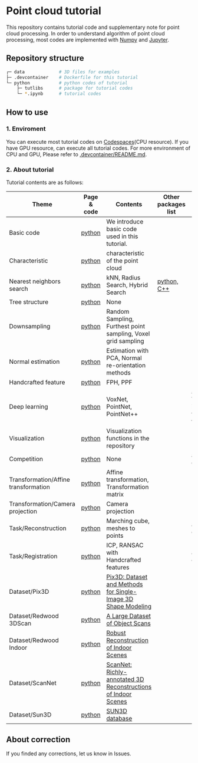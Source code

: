 # Point cloud tutorial
This repository contains tutorial code and supplementary note for point cloud processing. In order to understand algorithm of point cloud processing, most codes are implemented with [Numpy](https://numpy.org/) and [Jupyter](https://jupyter.org/).

## Repository structure
```bash
┌─ data             # 3D files for examples
├─ .devcontainer    # Dockerfile for this tutorial
└─ python           # python codes of tutorial
    ├─ tutlibs      # package for tutorial codes
    └─ *.ipynb      # tutorial codes
```

## How to use
### 1. Enviroment
You can execute most tutorial codes on [Codespaces](https://github.com/features/codespaces)(CPU resource). If you have GPU resource, can execute all tutorial codes. For more environment of CPU and GPU, Please refer to [.devcontainer/README.md](.devcontainer/README.md).

### 2. About tutorial
Tutorial contents are as follows:

| Theme                                | Page & code                                    | Contents                                                                                     | Other packages list        | Todo                                        |
| ------------------------------------ | ---------------------------------------------- | -------------------------------------------------------------------------------------------- | -------------------------- | ------------------------------------------- |
| Basic code                           | [python](python/basic_code.ipynb)              | We introduce basic code used in this tutorial.                                               |                            |                                             |
| Characteristic                       | [python](python/characteristic.ipynb)          | characteristic of the point cloud                                                            |                            |                                             |
| Nearest neighbors search             | [python](python/nns.ipynb)                     | kNN, Radius Search, Hybrid Search                                                            | [python, C++](docs/nns.md) |                                             |
| Tree structure                       | [python](python/tree_structure.ipynb)          | None                                                                                         |                            |                                             |
| Downsampling                         | [python](python/downsampling.ipynb)            | Random Sampling, Furthest point sampling, Voxel grid sampling                                |                            |                                             |
| Normal estimation                    | [python](python/normal_estimation.ipynb)       | Estimation with PCA, Normal re-orientation methods                                           |                            |                                             |
| Handcrafted feature                  | [python](python/handcrafted_feature.ipynb)     | FPH, PPF                                                                                     |                            |                                             |
| Deep learning                        | [python](python/deep_learning.ipynb)           | VoxNet, PointNet, PointNet++                                                                 |                            | add VoxNet impl. and translation to english |
| Visualization                        | [python](python/visualization.ipynb)           | Visualization functions in the repository                                                    |                            |                                             |
| Competition                          | [python](python/competition.ipynb)             | None                                                                                         |                            | add description                             |
| Transformation/Affine transformation | [python](python/affine_transformations.ipynb)  | Affine transformation, Transformation matrix                                                 |                            |                                             |
| Transformation/Camera projection     | [python](python/camera_projection.ipynb)       | Camera projection                                                                            |                            |                                             |
| Task/Reconstruction                  | [python](python/reconstruction.ipynb)          | Marching cube, meshes to points                                                              |                            | add description                             |
| Task/Registration                    | [python](python/registration.ipynb)            | ICP, RANSAC with Handcrafted features                                                        |                            | add description                             |
| Dataset/Pix3D                        | [python](python/datasets/pix3d.ipynb)          | [Pix3D: Dataset and Methods for Single-Image 3D Shape Modeling](http://pix3d.csail.mit.edu/) |                            |                                             |
| Dataset/Redwood 3DScan               | [python](python/datasets/redwood_3dscan.ipynb) | [A Large Dataset of Object Scans](http://redwood-data.org/3dscan/)                           |                            |                                             |
| Dataset/Redwood Indoor               | [python](python/datasets/redwood_indoor.ipynb) | [Robust Reconstruction of Indoor Scenes](http://redwood-data.org/indoor/index.html)          |                            |                                             |
| Dataset/ScanNet                      | [python](python/datasets/scannet.ipynb)        | [ScanNet: Richly-annotated 3D Reconstructions of Indoor Scenes](http://www.scan-net.org/)    |                            |                                             |
| Dataset/Sun3D                        | [python](python/datasets/sun3d.ipynb)          | [SUN3D database](http://sun3d.cs.princeton.edu/)                                             |                            |                                             |

## About correction
If you finded any corrections, let us know in Issues.
